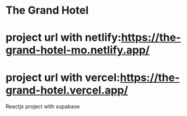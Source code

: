 # The Grand Hotel
# project url with netlify:https://the-grand-hotel-mo.netlify.app/
# project url with vercel:https://the-grand-hotel.vercel.app/
Reactjs project with supabase

